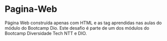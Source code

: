 # Pagina-Web
Página Web construída apenas com HTML e as tag aprendidas nas aulas do módulo do Bootcamp Dio.
Este desafio é parte de um dos módulos do Bootcamp Diversidade Tech NTT e DIO.
